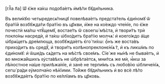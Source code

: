 [глⷡ҇а л҃а] Ѡ҆ є҆́же ка́кѡ подоба́етъ и҆мѣ́ти бꙋди́льника.

Въ вели́кꙋю четыредесѧ́тницꙋ повелѣва́етъ предста́тель є҆ди́номꙋ ѿ бра́тїй
возбꙋжда́ти бра́тїю въ цр҃кви, и҆́же на ко́еждо чте́нїе, по є҆́же почестѝ ма́лѡ
чтꙋ́щемꙋ, востае́тъ ѿ своегѡ̀ мѣ́ста, и҆ твори́тъ трѝ покло́ны насредѝ, и҆ та́кѡ
ѡ҆бхо́дитъ бра́тїю молчѧ̀: и҆ коего́ждо а҆́ще ѡ҆брѧ́щетъ дре́млюща, возбꙋжда́етъ
є҆го̀ ти́хѡ: ѻ҆́нъ же воста́въ прихо́дитъ въ средꙋ̀, и҆ твори́тъ
колѣнопреклонє́нїѧ г҃, и҆ къ ликѡ́мъ по є҆ди́номꙋ: и҆ ѿше́дъ сѧ́детъ на мѣ́стѣ
свое́мъ. Сїе́ же ны́нѣ не быва́етъ, и҆ во множа́йшихъ ᲂу҆ста́вѣхъ не
ѡ҆брѣта́етсѧ, мни́тсѧ же мѝ, ꙗ҆́кѡ за лѣ́ностное на́ше прилѣжа́нїе, и҆ занѐ не
терпи́мъ съ любо́вїю ѡ҆бличе́нїѧ, сегѡ̀ ра́ди ᲂу҆молча́но нѣ́кїими. То́йже
бꙋди́льникъ и҆ во всѐ лѣ́то возбꙋжда́етъ бра́тїю по ке́ллїамъ въ цр҃ковь.

